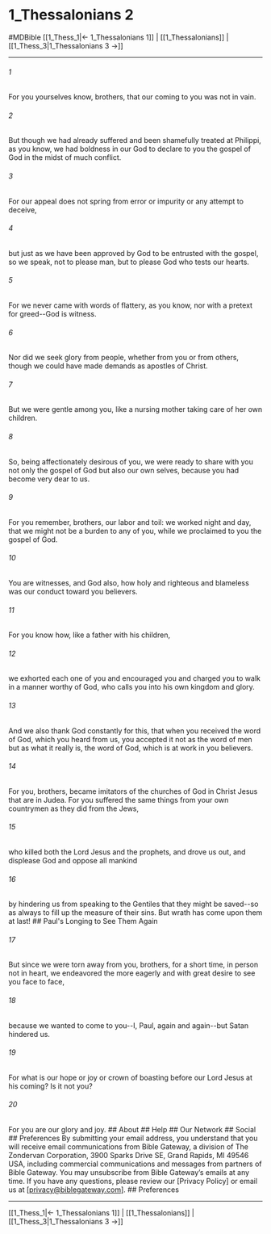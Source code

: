 # 1_Thessalonians 2
#MDBible
[[1_Thess_1|← 1_Thessalonians 1]] | [[1_Thessalonians]] | [[1_Thess_3|1_Thessalonians 3 →]]

***






###### 1 


For you yourselves know, brothers, that our coming to you was not in vain. 





###### 2 


But though we had already suffered and been shamefully treated at Philippi, as you know, we had boldness in our God to declare to you the gospel of God in the midst of much conflict. 





###### 3 


For our appeal does not spring from error or impurity or any attempt to deceive, 





###### 4 


but just as we have been approved by God to be entrusted with the gospel, so we speak, not to please man, but to please God who tests our hearts. 





###### 5 


For we never came with words of flattery, as you know, nor with a pretext for greed--God is witness. 





###### 6 


Nor did we seek glory from people, whether from you or from others, though we could have made demands as apostles of Christ. 





###### 7 


But we were gentle among you, like a nursing mother taking care of her own children. 





###### 8 


So, being affectionately desirous of you, we were ready to share with you not only the gospel of God but also our own selves, because you had become very dear to us. 





###### 9 


For you remember, brothers, our labor and toil: we worked night and day, that we might not be a burden to any of you, while we proclaimed to you the gospel of God. 





###### 10 


You are witnesses, and God also, how holy and righteous and blameless was our conduct toward you believers. 





###### 11 


For you know how, like a father with his children, 





###### 12 


we exhorted each one of you and encouraged you and charged you to walk in a manner worthy of God, who calls you into his own kingdom and glory. 





###### 13 


And we also thank God constantly for this, that when you received the word of God, which you heard from us, you accepted it not as the word of men but as what it really is, the word of God, which is at work in you believers. 





###### 14 


For you, brothers, became imitators of the churches of God in Christ Jesus that are in Judea. For you suffered the same things from your own countrymen as they did from the Jews, 





###### 15 


who killed both the Lord Jesus and the prophets, and drove us out, and displease God and oppose all mankind 





###### 16 


by hindering us from speaking to the Gentiles that they might be saved--so as always to fill up the measure of their sins. But wrath has come upon them at last! ## Paul's Longing to See Them Again 





###### 17 


But since we were torn away from you, brothers, for a short time, in person not in heart, we endeavored the more eagerly and with great desire to see you face to face, 





###### 18 


because we wanted to come to you--I, Paul, again and again--but Satan hindered us. 





###### 19 


For what is our hope or joy or crown of boasting before our Lord Jesus at his coming? Is it not you? 





###### 20 


For you are our glory and joy. ## About ## Help ## Our Network ## Social ## Preferences By submitting your email address, you understand that you will receive email communications from Bible Gateway, a division of The Zondervan Corporation, 3900 Sparks Drive SE, Grand Rapids, MI 49546 USA, including commercial communications and messages from partners of Bible Gateway. You may unsubscribe from Bible Gateway&rsquo;s emails at any time. If you have any questions, please review our [Privacy Policy] or email us at [privacy@biblegateway.com]. ## Preferences

***

[[1_Thess_1|← 1_Thessalonians 1]] | [[1_Thessalonians]] | [[1_Thess_3|1_Thessalonians 3 →]]
